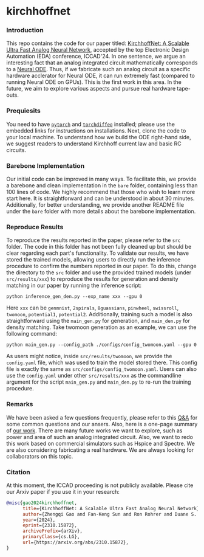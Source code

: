 # kirchhoffnet

### Introduction

This repo contains the code for our paper titled: [KirchhoffNet: A Scalable Ultra Fast Analog Neural Network](https://arxiv.org/pdf/2310.15872), accepted by the top Electronic Design Automation (EDA) conference, ICCAD'24. In one sentence, we argue an interesting fact that an analog integrated circuit mathematically corresponds to a [Neural ODE](https://arxiv.org/pdf/1806.07366). Thus, if we fabricate such an analog circuit as a specific hardware acclerator for Neural ODE, it can run extremely fast (compared to running Neural ODE on GPUs). This is the first work in this area. In the future, we aim to explore various aspects and pursue real hardware tape-outs.

### Prequiesits

You need to have [`pytorch`](https://pytorch.org/get-started/locally/) and [`torchdiffeq`](https://github.com/rtqichen/torchdiffeq) installed; please use the embedded links for instructions on installations. Next, clone the code to your local machine. To understand how we build the ODE right-hand side, we suggest readers to understand Kirchhoff current law and basic RC circuits.

### Barebone Implementation

Our initial code can be improved in many ways. To facilitate this, we provide a barebone and clean implementation in the `bare` folder, containing less than 100 lines of code. We highly recommend that those who wish to learn more start here. It is straightforward and can be understood in about 30 minutes. Additionally, for better understanding, we provide another README file under the `bare` folder with more details about the barebone implementation.


### Reproduce Results

To reproduce the results reported in the paper, please refer to the `src` folder. The code in this folder has not been fully cleaned up but should be clear regarding each part's functionality. To validate our results, we have stored the trained models, allowing users to directly run the inference procedure to confirm the numbers reported in our paper. To do this, change the directory to the `src` folder and use the provided trained models (under `src/results/xxx`) to reproduce the results for generation and density matching in our paper by running the inference script:

```shell
python inference_gen_den.py --exp_name xxx --gpu 0
```

Here `xxx` can be `genmnist`, `2spirals`, `8guassians`, `pinwheel`, `swissroll`, `twomoon`, `potential1`, `potential2`. Additionally, training such a model is also straightforward using the `main_gen.py` for generation, and `main_den.py` for density matching. Take twomoon generation as an example, we can use the following command:

```shell
python main_gen.py --config_path ./configs/config_twomoon.yaml --gpu 0
```

As users might notice, inside `src/results/twomoon`, we provide the `config.yaml` file, which was used to train the model stored there. This config file is exactly the same as `src/configs/config_twomoon.yaml`. Users can also use the `config.yaml` under other `src/results/xxx` as the commandline argument for the script `main_gen.py` and `main_den.py` to re-run the training procedure.

### Remarks

We have been asked a few questions frequently, please refer to this [Q&A](https://zhengqigao.github.io/articles/what_is_kirchhoffnet.pdf) for some common questions and our ansers. Also, here is a one-page summary of [our work](https://zhengqigao.github.io/articles/kirchhoffnet.pdf). There are many future works we want to explore, such as power and area of such an analog integrated circuit. Also, we want to redo this work based on commercial simulators such as Hspice and Spectre. We are also considering fabricating a real hardware. We are always looking for collaborators on this topic.


### Citation

At this moment, the ICCAD proceeding is not publicly available. Please cite our Arxiv paper if you use it in your research:

```bibtex
@misc{gao2024kirchhoffnet,
      title={KirchhoffNet: A Scalable Ultra Fast Analog Neural Network}, 
      author={Zhengqi Gao and Fan-Keng Sun and Ron Rohrer and Duane S. Boning},
      year={2024},
      eprint={2310.15872},
      archivePrefix={arXiv},
      primaryClass={cs.LG},
      url={https://arxiv.org/abs/2310.15872}, 
}
```